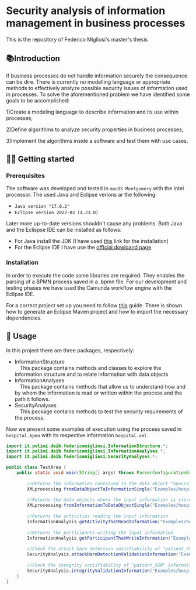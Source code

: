 # Security analysis of information management in business processes
This is the repository of Federico Migliosi's master's thesis

## 📚Introduction
If business processes do not handle information securely the consequence can be dire. There is currently no modelling language or appropriate methods to effectively analyze possible security issues of information used in processes. 
To solve the aforementioned problem we have identified some goals to be accomplished:

1)Create a modeling language to describe information and its use within processes;

2)Define algorithms to analyze security properties in business processes;

3)Implement the algorithms inside a software and test them with use cases.

## 👨‍💻 Getting started
### Prerequisites
The software was developed and tested in `macOS Montgomery` with the Intel processor. The used Java and Eclipse verions ar the following:
* `Java version "17.0.2"`
* `Eclipse version 2022-03 (4.23.0)`

Later more up-to-date versions shouldn't cause any problems. Both Java and the Eclispse IDE can be installed as follows:
* For Java install the JDK (I have used [this](https://adoptopenjdk.net/) link for the installation)
* For the Eclipse IDE I have use the [official dowloand page](https://www.eclipse.org/downloads/)

### Installation

In order to execute the code some libraries are required. They enables the parsing of a BPMN process saved in a .bpmn file.
For our development and testing phases we have used the Camunda workflow engine with the Eclipse IDE.

For a correct project set up you need to follow [this](https://docs.camunda.org/get-started/java-process-app/project-setup/) guide. There is shown how to generate an Eclipse Maven project and how to import the necessary dependencies.

## 🧐 Usage
In this project there are three packages, respectively:
* InformationStructure<br/>
&emsp;This package contains methods and classes to explore the information structure and to relate information with data objects
* InformationAnalyses<br/>
&emsp;This package contains methods that allow us to understand how and by whom the information is read or written within the process and the path it follows.
* SecurityAnalyses<br/>
&emsp;This package contains methods to test the security requirements of the process.

Now we present some examples of execution using the process saved in `hospital.bpmn` with its respective information `hospital.xml`.
```java
import it.polimi.deib.federicomigliosi.InformationStructure.*;
import it.polimi.deib.federicomigliosi.InformationAnalyses.*;
import it.polimi.deib.federicomigliosi.SecurityAnalyses.*;

public class TestArea {
    public static void main(String[] args) throws ParserConfigurationException, SAXException, IOException {
        
        //Returns the information contained in the data object "Specialistic report" (the method takes as input the ID)
        XMLprocessing.fromDataObjectToInformationSingle("Examples/hospital.xml", "DataObjectReference_18m1ns9");
        
        //Returns the data objects where the input information is stored
        XMLprocessing.fromInformationToDataObjectSingle("Examples/hospital.xml", "patient_SSN");
        
        //Returns the activities reading the input information
        InformationAnalysis.getActivityThatReadInformation("Examples/hospital.xml", "Examples/hospital.bpmn", "patient_SSN", true);
        
        //Returns the participants writing the input information
        InformationAnalysis.getParticipantThatWriteInformation("Examples/hospital.xml", "Examples/hospital.bpmn", "pathology_exam_outcome", true);
    
        //Check the attack harm detection satisfiability of "patient_SSN" information
        SecurityAnalysis.attackHarmDetectionValidationInformation("Examples/hospital.xml", "Examples/hospital.bpmn", "patient_SSN")
        
        //Check the integrity satisfiability of "patient_SSN" information
        SecurityAnalysis.integrityValidationInformation("Examples/hospital.xml", "Examples/hospital.bpmn", "patient_SSN")
    }
}
```
